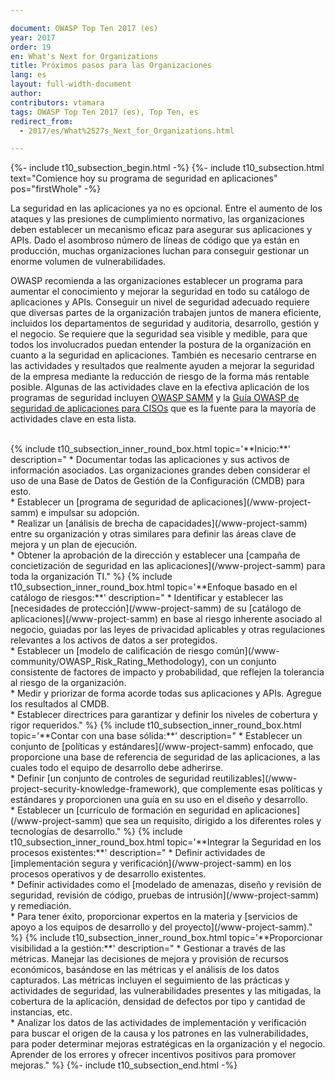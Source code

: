 ```yaml
---

document: OWASP Top Ten 2017 (es)
year: 2017
order: 19
en: What's Next for Organizations
title: Próximos pasos para las Organizaciones
lang: es
layout: full-width-document
author:
contributors: vtamara
tags: OWASP Top Ten 2017 (es), Top Ten, es
redirect_from:
  - 2017/es/What%2527s_Next_for_Organizations.html

---
```


{%- include t10_subsection_begin.html -%}
{%- include t10_subsection.html text="Comience hoy su programa de seguridad en aplicaciones" pos="firstWhole" -%}

La seguridad en las aplicaciones ya no es opcional. Entre el aumento de los
ataques y las presiones de cumplimiento normativo, las organizaciones deben
establecer un mecanismo eficaz para asegurar sus aplicaciones y APIs.
Dado el asombroso número de líneas de código que ya están en producción,
muchas organizaciones luchan para conseguir gestionar un enorme
volumen de vulnerabilidades.<br>


OWASP recomienda a las organizaciones establecer un programa para aumentar el
conocimiento y mejorar la seguridad en todo su catálogo de aplicaciones y APIs.
Conseguir un nivel de seguridad adecuado requiere que diversas partes de la
organización trabajen juntos de manera eficiente, incluidos los departamentos
de seguridad y auditoria, desarrollo, gestión y el negocio.
Se requiere que la seguridad sea visible y medible, para que todos los
involucrados puedan entender la postura de la organización en cuanto a la
seguridad en aplicaciones. También es necesario centrarse en las actividades
y resultados que realmente ayuden a mejorar la seguridad de la empresa
mediante la reducción de riesgo de la forma más rentable posible. Algunas de
las actividades clave en la efectiva aplicación de los programas de seguridad
incluyen [OWASP SAMM](/www-project-samm) y la
[Guía OWASP de seguridad de aplicaciones para CISOs](https://wiki.owasp.org/index.php/Application_Security_Guide_For_CISOs) que es la fuente para la
mayoría de actividades clave en esta lista.<br>

<br>
{% include t10_subsection_inner_round_box.html
   topic='**Inicio:**'
   description="
        * Documentar todas las aplicaciones y sus activos de información asociados. Las organizaciones grandes deben considerar el uso de una Base de Datos de Gestión de la Configuración (CMDB) para esto.<br>
        * Establecer un [programa de seguridad de aplicaciones](/www-project-samm) e impulsar su adopción.<br>
        * Realizar un [análisis de brecha de capacidades](/www-project-samm) entre su organización y otras similares para definir las áreas clave de mejora y un plan de ejecución.<br>
        * Obtener la aprobación de la dirección y establecer una [campaña de concietización de seguridad en las aplicaciones](/www-project-samm) para toda la organización TI."
%}
{% include t10_subsection_inner_round_box.html
   topic='**Enfoque basado en el catálogo de riesgos:**'
   description="
       * Identificar y establecer las [necesidades de protección](/www-project-samm) de su [catálogo de aplicaciones](/www-project-samm) en base al riesgo inherente asociado al negocio, guiadas por las leyes de privacidad aplicables y otras regulaciones relevantes a los activos de datos a ser protegidos.<br>
       * Establecer un [modelo de calificación de riesgo común](/www-community/OWASP_Risk_Rating_Methodology), con un conjunto consistente de factores de impacto y probabilidad, que reflejen la tolerancia al riesgo de la organización.<br>
       * Medir y priorizar de forma acorde todas sus aplicaciones y APIs. Agregue los resultados al CMDB.<br>
       * Establecer directrices para garantizar y definir los niveles de cobertura y rigor requeridos."
%}
{% include t10_subsection_inner_round_box.html
   topic='**Contar con una base sólida:**'
   description="
       * Establecer un conjunto de [políticas y estándares](/www-project-samm) enfocado, que proporcione una base de referencia de seguridad de las aplicaciones, a las cuales todo el equipo de desarrollo debe adherirse.<br>
       * Definir [un conjunto de controles de seguridad reutilizables](/www-project-security-knowledge-framework), que complemente esas políticas y estándares y proporcionen una guía en su uso en el diseño y desarrollo.<br>
       * Establecer un [currículo de formación en seguridad en aplicaciones](/www-project-samm) que sea un requisito, dirigido a los diferentes roles y tecnologías de desarrollo."
%}
{% include t10_subsection_inner_round_box.html
   topic='**Integrar la Seguridad en los procesos existentes:**'
   description="
       * Definir actividades de [implementación segura y verificación](/www-project-samm) en los procesos operativos y de desarrollo existentes.<br>
       * Definir actividades como el [modelado de amenazas, diseño y revisión de seguridad, revisión de código, pruebas de intrusión](/www-project-samm) y remediación.<br>
       * Para tener éxito, proporcionar expertos en la materia y [servicios de apoyo a los equipos de desarrollo y del proyecto](/www-project-samm)."
%}
{% include t10_subsection_inner_round_box.html
   topic='**Proporcionar visibilidad a la gestión:**'
   description="
       * Gestionar a través de las métricas. Manejar las decisiones de mejora y provisión de recursos económicos, basándose en las métricas y el análisis de los datos capturados. Las métricas incluyen el seguimiento de las prácticas y actividades de seguridad, las vulnerabilidades presentes y las mitigadas, la cobertura de la aplicación, densidad de defectos por tipo y cantidad de instancias, etc.<br>
       * Analizar los datos de las actividades de implementación y verificación para buscar el origen de la causa y los patrones en las vulnerabilidades, para poder determinar mejoras estratégicas en la organización y el negocio. Aprender de los errores y ofrecer incentivos positivos para promover mejoras."
%}
{%- include t10_subsection_end.html -%}
